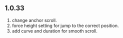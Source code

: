 ## 1.0.33

1. change anchor scroll.
2. force height setting for jump to the correct position.
3. add curve and duration for smooth scroll.
